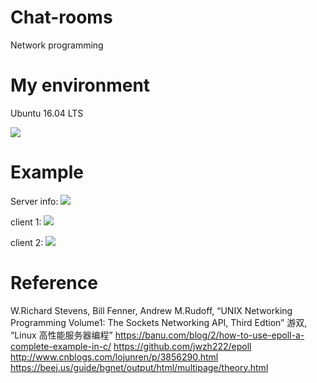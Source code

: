 # Chat-rooms
Network programming

# My environment
Ubuntu 16.04 LTS

![](https://i.imgur.com/mqvwsKd.png)

# Example
Server info:
![](https://i.imgur.com/gbcMUGn.png)

client 1:
![](https://i.imgur.com/oaZ5seN.png)

client 2:
![](https://i.imgur.com/zns5jca.png)

# Reference
W.Richard Stevens, Bill Fenner, Andrew M.Rudoff, “UNIX Networking Programming Volume1: The Sockets Networking API, Third Edtion”
游双, “Linux 高性能服务器编程”
https://banu.com/blog/2/how-to-use-epoll-a-complete-example-in-c/
https://github.com/jwzh222/epoll
http://www.cnblogs.com/lojunren/p/3856290.html
https://beej.us/guide/bgnet/output/html/multipage/theory.html



